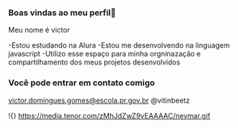 ### Boas vindas ao meu perfil🖤

Meu nome é victor 

-Estou estudando na Alura
-Estou me desenvolvendo na linguagem javascript
-Utilizo esse espaço para minha orgninazação e compartilhamento dos meus projetos desenvolvidos 

### Você pode entrar em contato comigo 

victor.domingues.gomes@escola.pr.gov.br
@vitinbeetz


!{}
https://media.tenor.com/zMhJdZwZ9vEAAAAC/neymar.gif
